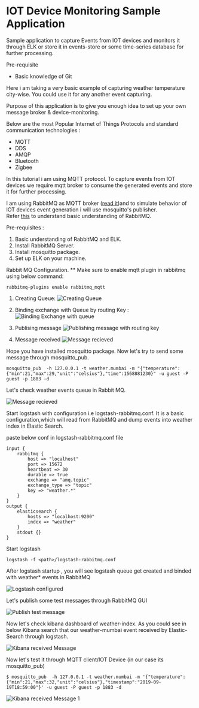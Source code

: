 # IOT Device Monitoring Sample Application
Sample application to capture Events from IOT devices and monitors it through ELK or store it in events-store or some time-series database for further processing.


Pre-requisite
* Basic knowledge of Git 





Here i am taking a very basic example of capturing weather temperature city-wise. You could use it for any another event capturing.

Purpose of this application is to give you enough idea to set up your own message broker & device-monitoring.

Below are the most Popular Internet of Things Protocols and standard communication technologies :
* MQTT
* DDS
* AMQP
* Bluetooth
* Zigbee

In this tutorial i am using MQTT protocol. To capture events from IOT devices we require mqtt broker to consume the generated events and store it for further processing. 

I am using RabbitMQ as MQTT broker ([read it](https://dzone.com/articles/top-10-criteria-for-selecting-a-mqtt-broker-1))and to simulate behavior of IOT devices event generation i will use mosquitto's publisher.  
Refer [this](https://youtu.be/deG25y_r6OY) to understand basic understanding of RabbitMQ.

Pre-requisites :
1. Basic understanding of RabbitMQ and ELK.
2. Install RabbitMQ Server.
3. Install mosquitto package.
4. Set up ELK on your machine.

Rabbit MQ Configuration. 
** Make sure to enable mqtt plugin in rabbitmq using below command:
```
rabbitmq-plugins enable rabbitmq_mqtt
```

1. Creating Queue:
![Creating Queue](https://github.com/RitreshGirdhar/IOT-DeviceMonitoring/blob/master/images/Rabbitmq-1.png)

2. Binding exchange with Queue by routing Key :
![Binding Exchange with queue](https://github.com/RitreshGirdhar/IOT-DeviceMonitoring/blob/master/images/Rabbitmq-2.png)

3. Publising message 
![Publishing message with routing key](https://github.com/RitreshGirdhar/IOT-DeviceMonitoring/blob/master/images/Rabbitmq-3.png)

4. Message received
![Message recieved](https://github.com/RitreshGirdhar/IOT-DeviceMonitoring/blob/master/images/Rabbitmq-4.png)


Hope you have installed mosquitto package. Now let's try to send some message through mosquitto_pub.

```
mosquitto_pub  -h 127.0.0.1 -t weather.mumbai -m "{"temperature":{"min":21,"max":29,"unit":"celsius"},"time":1568881230}" -u guest -P guest -p 1883 -d
```

Let's check weather events queue in Rabbit MQ.

![Message recieved](https://github.com/RitreshGirdhar/IOT-DeviceMonitoring/blob/master/images/Message-Received.png)

Start logstash with configuration i.e logstash-rabbitmq.conf. It is a basic configuration,which will read from RabbitMQ and dump events into weather index in Elastic Search.

paste below conf in logstash-rabbitmq.conf file
```
input {
    rabbitmq {
        host => "localhost"
        port => 15672
        heartbeat => 30
        durable => true
        exchange => "amq.topic"
        exchange_type => "topic"
        key => "weather.*"
    }
}
output {
    elasticsearch {
        hosts => "localhost:9200"
        index => "weather"
    }
    stdout {}
}
```

Start logstash 
```
logstash -f <path>/logstash-rabbitmq.conf
```

After logstash startup , you will see logstash queue get created and binded with weather* events in RabbitMQ 

![Logstash configured](https://github.com/RitreshGirdhar/IOT-DeviceMonitoring/blob/master/images/Logstash-bind.png)

Let's publish some test messages through RabbitMQ GUI

![Publish test message](https://github.com/RitreshGirdhar/IOT-DeviceMonitoring/blob/master/images/publish-message.png)

Now let's check kibana dashboard of weather-index. As you could see in below Kibana search that our weather-mumbai event received by Elastic-Search through logstash.

![Kibana received Message](https://github.com/RitreshGirdhar/IOT-DeviceMonitoring/blob/master/images/Kibana-read-weather-index.png)

Now let's test it through MQTT client/IOT Device (in our case its mosquitto_pub)

```
$ mosquitto_pub  -h 127.0.0.1 -t weather.mumbai -m '{"temperature":{"min":21,"max":32,"unit":"celsius"},"timestamp":"2019-09-19T18:59:00"}' -u guest -P guest -p 1883 -d
```

![Kibana received Message 1](https://github.com/RitreshGirdhar/IOT-DeviceMonitoring/blob/master/images/mosquito-msg-consumer.png)



